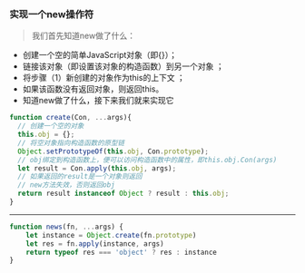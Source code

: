 ### 实现一个new操作符
> 我们首先知道new做了什么：

- 创建一个空的简单JavaScript对象（即{}）；
- 链接该对象（即设置该对象的构造函数）到另一个对象 ；
- 将步骤（1）新创建的对象作为this的上下文 ；
- 如果该函数没有返回对象，则返回this。
- 知道new做了什么，接下来我们就来实现它

``` javascript
function create(Con, ...args){
  // 创建一个空的对象
  this.obj = {};
  // 将空对象指向构造函数的原型链
  Object.setPrototypeOf(this.obj, Con.prototype);
  // obj绑定到构造函数上，便可以访问构造函数中的属性，即this.obj.Con(args)
  let result = Con.apply(this.obj, args);
  // 如果返回的result是一个对象则返回
  // new方法失效，否则返回obj
  return result instanceof Object ? result : this.obj;
}
```
---- 
``` javascript
function news(fn, ...args) {
    let instance = Object.create(fn.prototype)
    let res = fn.apply(instance, args)
    return typeof res === 'object' ? res : instance
}
```
